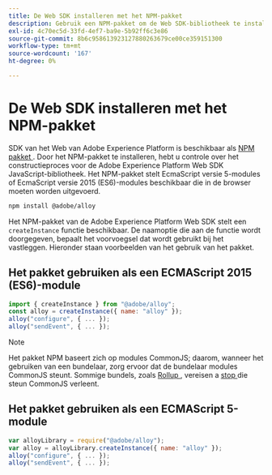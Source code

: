```yaml
---
title: De Web SDK installeren met het NPM-pakket
description: Gebruik een NPM-pakket om de Web SDK-bibliotheek te installeren en ernaar te verwijzen.
exl-id: 4c70ec5d-33fd-4ef7-ba9e-5b92ff6c3e86
source-git-commit: 8b6c958613923127880263679ce00ce359151300
workflow-type: tm+mt
source-wordcount: '167'
ht-degree: 0%

---
```


# De Web SDK installeren met het NPM-pakket

SDK van het Web van Adobe Experience Platform is beschikbaar als [ NPM pakket ](https://www.npmjs.com). Door het NPM-pakket te installeren, hebt u controle over het constructieproces voor de Adobe Experience Platform Web SDK JavaScript-bibliotheek. Het NPM-pakket stelt EcmaScript versie 5-modules of EcmaScript versie 2015 (ES6)-modules beschikbaar die in de browser moeten worden uitgevoerd.

```bash
npm install @adobe/alloy
```

Het NPM-pakket van de Adobe Experience Platform Web SDK stelt een `createInstance` functie beschikbaar. De naamoptie die aan de functie wordt doorgegeven, bepaalt het voorvoegsel dat wordt gebruikt bij het vastleggen. Hieronder staan voorbeelden van het gebruik van het pakket.

## Het pakket gebruiken als een ECMAScript 2015 (ES6)-module

```js
import { createInstance } from "@adobe/alloy";
const alloy = createInstance({ name: "alloy" });
alloy("configure", { ... });
alloy("sendEvent", { ... });
```

>[!NOTE]
>
>Het pakket NPM baseert zich op modules CommonJS; daarom, wanneer het gebruiken van een bundelaar, zorg ervoor dat de bundelaar modules CommonJS steunt. Sommige bundels, zoals [ Rollup ](https://rollupjs.org), vereisen a [ stop ](https://www.npmjs.com/package/@rollup/plugin-commonjs) die steun CommonJS verleent.

## Het pakket gebruiken als een ECMAScript 5-module

```js
var alloyLibrary = require("@adobe/alloy");
var alloy = alloyLibrary.createInstance({ name: "alloy" });
alloy("configure", { ... });
alloy("sendEvent", { ... });
```
